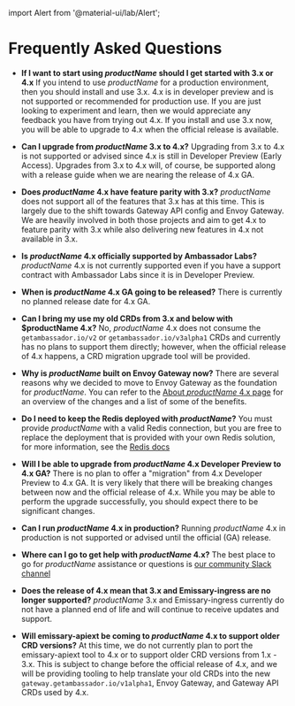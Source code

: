 import Alert from '@material-ui/lab/Alert';

# Frequently Asked Questions

- **If I want to start using $productName$ should I get started with 3.x or 4.x**
If you intend to use $productName$ for a production environment, then you should install and use 3.x.
4.x is in developer preview and is not supported or recommended for production use. If you are just looking to
experiment and learn, then we would appreciate any feedback you have from trying out 4.x. If you install and use
3.x now, you will be able to upgrade to 4.x when the official release is available.

- **Can I upgrade from $productName$ 3.x to 4.x?**
Upgrading from 3.x to 4.x is not supported or advised since 4.x is still in Developer Preview (Early Access).
Upgrades from 3.x to 4.x will, of course, be supported along with a release guide when we are nearing the release of
4.x GA.

- **Does $productName$ 4.x have feature parity with 3.x?**
$productName$ does not support all of the features that 3.x has at this time. This is largely due to the shift towards
Gateway API config and Envoy Gateway. We are heavily involved in both those projects and aim to get 4.x to feature parity
with 3.x while also delivering new features in 4.x not available in 3.x.

- **Is $productName$ 4.x officially supported by Ambassador Labs?**
$productName$ 4.x is not currently supported even if you have a support contract with Ambassador Labs since it is in Developer Preview.

- **When is $productName$ 4.x GA going to be released?**
There is currently no planned release date for 4.x GA.

- **Can I bring my use my old CRDs from 3.x and below with $productName 4.x?**
No, $productName$ 4.x does not consume the `getambassador.io/v2` or `getambassador.io/v3alpha1` CRDs and currently
has no plans to support them directly; however, when the official release of 4.x happens, a CRD migration upgrade tool will be provided.

- **Why is $productName$ built on Envoy Gateway now?**
There are several reasons why we decided to move to Envoy Gateway as the foundation for $productName$.
You can refer to the [About $productName$ 4.x page][] for an overview of the changes and a list of some of the benefits.

- **Do I need to keep the Redis deployed with $productName$?**
You must provide $productName$ with a valid Redis connection, but you are free to replace the deployment
that is provided with your own Redis solution, for more information, see the [Redis docs][]

- **Will I be able to upgrade from $productName$ 4.x Developer Preview to 4.x GA?**
There is no plan to offer a "migration" from 4.x Developer Preview to 4.x GA.
It is very likely that there will be breaking changes between now and the official release of 4.x. While
you may be able to perform the upgrade successfully, you should expect there to be significant changes.

- **Can I run $productName$ 4.x in production?**
Running $productName$ 4.x in production is not supported or advised until the official (GA) release.

- **Where can I go to get help with $productName$ 4.x?**
The best place to go for $productName$ assistance or questions is [our community Slack channel][]

- **Does the release of 4.x mean that 3.x and Emissary-ingress are no longer supported?**
$productName$ 3.x and Emissary-ingress currently do not have a planned end of life and will continue to receive updates and support.

- **Will emissary-apiext be coming to $productName$ 4.x to support older CRD versions?**
At this time, we do not currently plan to port the emissary-apiext tool to 4.x or to support older CRD versions from
1.x - 3.x. This is subject to change before the official release of 4.x, and we will be providing tooling to help translate your old CRDs into the new `gateway.getambassador.io/v1alpha1`, Envoy Gateway, and Gateway API CRDs used by 4.x.

[Redis docs]: ../../guides/aes/redis-config
[About $productName$ 4.x page]: ../aes-4x
[our community slack channel]: https://a8r.io/slack
